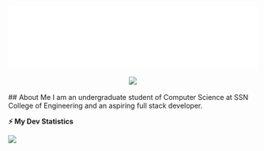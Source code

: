 <img src="./heading.svg">
<p align="center"> 
  <img src="https://profile-counter.glitch.me/snehask7/count.svg" />
</p>
## About Me  
I am an undergraduate student of Computer Science at SSN College of Engineering and an aspiring full stack developer. 

<b>⚡ My Dev Statistics</b>

<p>
<img height="200em"  src="https://github-readme-stats.vercel.app/api?username=snehask7&show_icons=true&hide_border=true&theme=tokyonight" />

</p>
